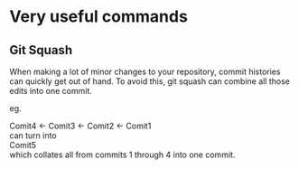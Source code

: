 # Very useful commands

## Git Squash

When making a lot of minor changes to your repository, commit histories can quickly get out of hand. To avoid this, git squash can combine all those edits into one commit. 

eg.  

Comit4 <- Comit3 <- Comit2 <- Comit1  
can turn into  
Comit5  
which collates all from commits 1 through 4 into one commit.

